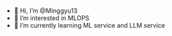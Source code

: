 - 👋 Hi, I’m @Minggyu13
- 👀 I’m interested in MLOPS
- 🌱 I’m currently learning ML service and LLM service

<!---
Minggyu13/Minggyu13 is a ✨ special ✨ repository because its `README.md` (this file) appears on your GitHub profile.
You can click the Preview link to take a look at your changes.
--->
